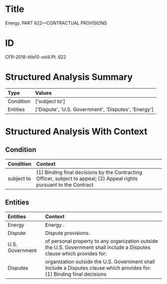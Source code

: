 # Title

 Energy. PART 622—CONTRACTUAL PROVISIONS


# ID

 CFR-2018-title10-vol4.Pt. 622


# Structured Analysis Summary

| Type      | Values                                               |
|:----------|:-----------------------------------------------------|
| Condition | ['subject to']                                       |
| Entities  | ['Dispute', 'U.S. Government', 'Disputes', 'Energy'] |


# Structured Analysis With Context

 


## Condition

| Condition   | Context                                                                                                               |
|:------------|:----------------------------------------------------------------------------------------------------------------------|
| subject to  | (1) Binding final decisions by the Contracting Officer, subject to appeal; (2) Appeal rights pursuant to the Contract |


## Entities

| Entities        | Context                                                                                                                  |
|:----------------|:-------------------------------------------------------------------------------------------------------------------------|
| Energy          | Energy .                                                                                                                 |
| Dispute         | Dispute  provisions.                                                                                                     |
| U.S. Government | of personal property to any organization outside the U.S. Government shall include a Disputes clause which provides for: |
| Disputes        | organization outside the U.S. Government shall include a Disputes clause which provides for: (1) Binding final decisions |


